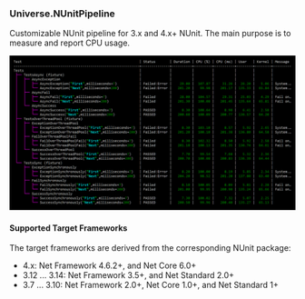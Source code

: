 ﻿### Universe.NUnitPipeline 
Customizable NUnit pipeline for 3.x and 4.x+ NUnit. The main purpose is to measure and report CPU usage.

![CPU Usage Tree Report](https://raw.githubusercontent.com/devizer/Universe.NUnitPipeline/main/Universe.NUnitPipeline/NuGetPackage/Cpu-Usage-Screenshot.png)


#### Supported Target Frameworks
The target frameworks are derived from the corresponding NUnit package:
- 4.x: Net Framework 4.6.2+, and Net Core 6.0+
- 3.12 ... 3.14: Net Framework 3.5+, and Net Standard 2.0+
- 3.7 ... 3.10: Net Framework 2.0+, Net Core 1.0+, and Net Standard 1+
